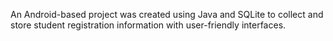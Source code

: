 An Android-based project was created using Java and SQLite to collect and store student registration information with user-friendly interfaces.
